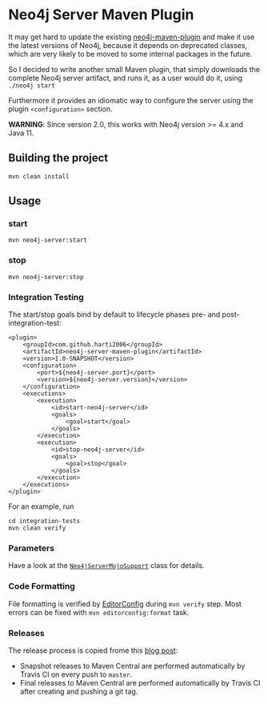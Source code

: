 # Neo4j Server Maven Plugin

It may get hard to update the existing [neo4j-maven-plugin](https://github.com/rherschke/neo4j-maven-plugin)
and make it use the latest versions of Neo4j, because it depends on deprecated classes, which are very
likely to be moved to some internal packages in the future.

So I decided to write another small Maven plugin, that simply downloads the complete Neo4j server artifact,
and runs it, as a user would do it, using `./neo4j start`

Furthermore it provides an idiomatic way to configure the server using the plugin `<configuration>` section.

**WARNING**: Since version 2.0, this works with Neo4j version >= 4.x and Java 11.

## Building the project

    mvn clean install

## Usage

### start

    mvn neo4j-server:start

### stop

    mvn neo4j-server:stop

### Integration Testing

The start/stop goals bind by default to lifecycle phases pre- and post-integration-test:

    <plugin>
        <groupId>com.github.harti2006</groupId>
        <artifactId>neo4j-server-maven-plugin</artifactId>
        <version>1.0-SNAPSHOT</version>
        <configuration>
            <port>${neo4j-server.port}</port>
            <version>${neo4j-server.version}</version>
        </configuration>
        <executions>
            <execution>
                <id>start-neo4j-server</id>
                <goals>
                    <goal>start</goal>
                </goals>
            </execution>
            <execution>
                <id>stop-neo4j-server</id>
                <goals>
                    <goal>stop</goal>
                </goals>
            </execution>
        </executions>
    </plugin>

For an example, run

    cd integration-tests
    mvn clean verify

### Parameters

Have a look at the [`Neo4jServerMojoSupport`](src/main/java/com/github/harti2006/neo4j/Neo4jServerMojoSupport.java) class for details.
 
### Code Formatting

File formatting is verified by [EditorConfig](http://editorconfig.org/) 
during `mvn verify` step. Most errors can be fixed with
`mvn editorconfig:format` task.
 
### Releases

The release process is copied frome this [blog post](https://dracoblue.net/dev/uploading-snapshots-and-releases-to-maven-central-with-travis/):

* Snapshot releases to Maven Central are performed automatically by Travis CI on every push to `master`.
* Final releases to Maven Central are performed automatically by Travis CI after creating and pushing a git tag.
